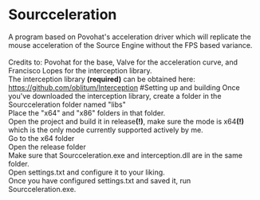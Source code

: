 # Sourcceleration
A program based on Povohat's acceleration driver which will replicate the mouse acceleration of the Source Engine without the FPS based variance.
<br>
<br>
Credits to: Povohat for the base, Valve for the acceleration curve, and Francisco Lopes for the interception library.
<br>
The interception library <b>(required)</b> can be obtained here: https://github.com/oblitum/Interception
#Setting up and building
Once you've downloaded the interception library, create a folder in the Sourcceleration folder named "libs"
<br>
Place the "x64" and "x86" folders in that folder.
<br>
Open the project and build it in release<b>(!)</b>, make sure the mode is x64<b>(!)</b> which is the only mode currently supported actively by me.
<br>
Go to the x64 folder
<br>
Open the release folder
<br>
Make sure that Sourcceleration.exe and interception.dll are in the same folder.
<br>
Open settings.txt and configure it to your liking.
<br>
Once you have configured settings.txt and saved it, run Sourcceleration.exe.
